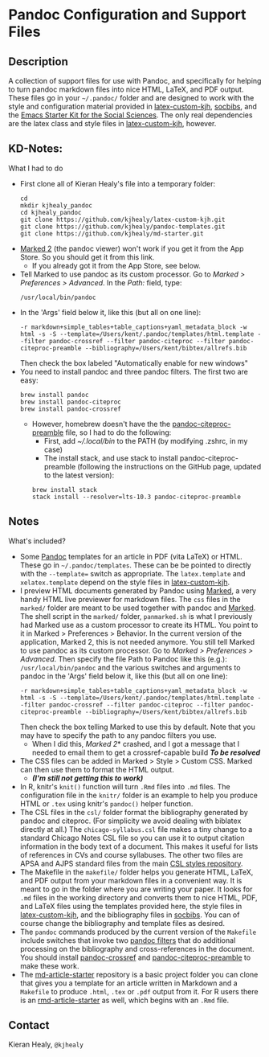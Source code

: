 # Pandoc Configuration and Support Files

## Description

A collection of support files for use with Pandoc, and specifically for helping to turn pandoc markdown files into nice HTML, LaTeX, and PDF output. These files go in your `~/.pandoc/` folder and are designed to work with the style and configuration material provided in [latex-custom-kjh](http://kjhealy.github.com/latex-custom-kjh/), [socbibs](http://kjhealy.github.com/socbibs), and the [Emacs Starter Kit for the Social Sciences](http://kjhealy.github.com/emacs-starter-kit/). The only real dependencies are the latex class and style files in [latex-custom-kjh](http://kjhealy.github.com/latex-custom-kjh/), however.

## KD-Notes:

What I had to do

- First clone all of Kieran Healy's file into a temporary folder:
  ```
  cd
  mkdir kjhealy_pandoc
  cd kjhealy_pandoc
  git clone https://github.com/kjhealy/latex-custom-kjh.git
  git clone https://github.com/kjhealy/pandoc-templates.git
  git clone https://github.com/kjhealy/md-starter.git
  ```
- [Marked 2](http://marked2app.com/) (the pandoc viewer) won't work if you get it from the App Store.  So you should get it from this link. 
    - If you already got it from the App Store, see below.
- Tell Marked to use
  pandoc as its custom processor. Go to *Marked > Preferences >
  Advanced*. In the *Path:* field, type:
  ```
  /usr/local/bin/pandoc
  ``` 
- In the 'Args' field below it, like this (but all on one line):
  ```
  -r markdown+simple_tables+table_captions+yaml_metadata_block -w html -s -S --template=/Users/kent/.pandoc/templates/html.template --filter pandoc-crossref --filter pandoc-citeproc --filter pandoc-citeproc-preamble --bibliography=/Users/kent/bibtex/allrefs.bib
  ```
  Then check the box labeled "Automatically enable for new windows"
- You need to install pandoc and three pandoc filters.  The first two are easy:
    ```
    brew install pandoc
    brew install pandoc-citeproc
    brew install pandoc-crossref
    ```
    - However, homebrew doesn't have the the [pandoc-citeproc-preamble](https://github.com/spwhitton/pandoc-citeproc-preamble) file, so I had to do the following:
        - First, add *~/.local/bin* to the PATH (by modifying .zshrc, in my case)
        - The install stack, and use stack to install pandoc-citeproc-preamble (following the instructions on the GitHub page, updated to the latest version):
        ```
        brew install stack
        stack install --resolver=lts-10.3 pandoc-citeproc-preamble
        ```



## Notes

What's included?

- Some [Pandoc](http://johnmacfarlane.net/pandoc/) templates for an
  article in PDF (vita LaTeX) or HTML. These go in
  `~/.pandoc/templates`. These can be be pointed to directly with the
  `--template=` switch as appropriate. The `latex.template` and
  `xelatex.template` depend on the style files in
  [latex-custom-kjh](http://kjhealy.github.com/latex-custom-kjh/).
- I preview HTML documents generated by Pandoc using
  [Marked](http://marked2app.com/), a very handy HTML live previewer
  for markdown files. The `css` files in the `marked/` folder are
  meant to be used together with pandoc and
  [Marked](http://markedapp.com/). The shell script in the `marked/`
  folder, `panmarked.sh` is what I previously had Marked use as a
  custom processor to create its HTML. You point to it in Marked >
  Preferences > Behavior. In the current version of the application,
  Marked 2, this is not needed anymore. You still tell Marked to use
  pandoc as its custom processor. Go to *Marked > Preferences >
  Advanced*. Then specify the file Path to Pandoc like this (e.g.):
  `/usr/local/bin/pandoc` 
  and the various switches and arguments to pandoc
  in the 'Args' field below it, like this (but all on one line):
    ```
    -r markdown+simple_tables+table_captions+yaml_metadata_block -w html -s -S --template=/Users/kent/.pandoc/templates/html.template --filter pandoc-crossref --filter pandoc-citeproc --filter pandoc-citeproc-preamble --bibliography=/Users/kent/bibtex/allrefs.bib
    ```
    Then check the box telling Marked to use this by default. Note
    that you may have to specify the path to any pandoc filters you
    use.
    - When I did this, *Marked 2** crashed, and I got a message that I needed to email them to get a crossref-capable build 
    ***To be resolved***
 - The CSS files can be added in Marked > Style > Custom CSS. Marked
  can then use them to format the HTML output.
      - ***(I'm still not getting this to work)***
- In R, knitr's `knit()` function will turn `.Rmd` files into `.md`
  files. The configuration file in the `knitr/` folder is an example
  to help you produce HTML or `.tex` using knitr's `pandoc()` helper
  function.
- The CSL files in the `csl/` folder format the bibliography generated
  by pandoc and citeproc. (For simplicity we avoid dealing with
  biblatex directly at all.) The `chicago-syllabus.csl` file makes a
  tiny change to a standard Chicago Notes CSL file so you can use it
  to output citation information in the body text of a document. This
  makes it useful for lists of references in CVs and course
  syllabuses. The other two files are APSA and AJPS standard files
  from the main
  [CSL styles repository](https://github.com/citation-style-language/styles).
- The Makefile in the `makefile/` folder helps you generate HTML,
  LaTeX, and PDF output from your markdown files in a convenient
  way. It is meant to go in the folder where you are writing your
  paper. It looks for `.md` files in the working directory and
  converts them to nice HTML, PDF, and LaTeX files using the templates
  provided here, the style files in
  [latex-custom-kjh](http://kjhealy.github.com/latex-custom-kjh/), and
  the bibliography files in
  [socbibs](http://kjhealy.github.com/socbibs). You can of course
  change the bibliography and template files as desired.
- The `pandoc` commands produced by the current version of the `Makefile` include switches that invoke two [pandoc filters](http://pandoc.org/scripting.html) that do additional processing on the bibliography and cross-references in the document. You should install [pandoc-crossref](https://github.com/lierdakil/pandoc-crossref) and [pandoc-citeproc-preamble](https://github.com/spwhitton/pandoc-citeproc-preamble) to make these work.
- The [md-article-starter](https://github.com/kjhealy/md-starter) repository is a basic project folder you can clone that gives you a template for an article written in Markdown and a `Makefile` to produce `.html`, `.tex` or `.pdf` output from it. For R users there is an [rmd-article-starter](https://github.com/kjhealy/rmd-starter) as well, which begins with an `.Rmd` file.

## Contact
Kieran Healy, `@kjhealy`
